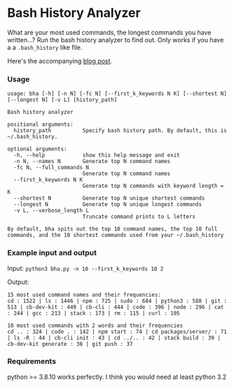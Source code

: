 # Bash History Analyzer
What are your most used commands, the longest commands you have written...? Run the bash history analyzer to find out. Only works if you have a a `.bash_history` like file.

Here's the accompanying [blog post](https://unfooling.com/analyzing-my-11k-bash-commands/).

### Usage
```
usage: bha [-h] [-n N] [-fc N] [--first_k_keywords N K] [--shortest N] [--longest N] [-v L] [history_path]

Bash history analyzer

positional arguments:
  history_path          Specify bash history path. By default, this is ~/.bash_history.

optional arguments:
  -h, --help            show this help message and exit
  -n N, --names N       Generate top N command names
  -fc N, --full_commands N
                        Generate top N command names
  --first_k_keywords N K
                        Generate top N commands with keyword length = K
  --shortest N          Generate top N unique shortest commands
  --longest N           Generate top N unique longest commands
  -v L, --verbose_length L
                        Truncate command prints to L letters

By default, bha spits out the top 10 command names, the top 10 full commands, and the 10 shortest commands used from your ~/.bash_history
```
### Example input and output
Input: `python3 bha.py -n 10 --first_k_keywords 10 2`

Output: 
```
15 most used command names and their frequencies:
cd : 1522 | ls : 1446 | npm : 725 | sudo : 684 | python3 : 588 | git : 513 | cb-dev-kit : 449 | cb-cli : 444 | code : 396 | node : 296 | cat : 244 | gcc : 213 | stack : 173 | rm : 115 | curl : 105

10 most used commands with 2 words and their frequencies
cd .. : 324 | code . : 142 | npm start : 74 | cd packages/server/ : 71 | ls -R : 44 | cb-cli init : 43 | cd ../.. : 42 | stack build : 39 | cb-dev-kit generate : 38 | git push : 37
```

### Requirements
python >= 3.8.10 works perfectly. I think you would need at least python 3.2

